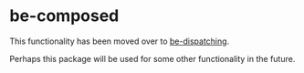 # be-composed

This functionality has been moved over to [be-dispatching](https://github.com/bahrus/be-dispatching).

Perhaps this package will be used for some other functionality in the future.